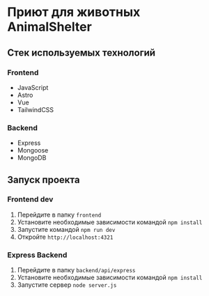 # Приют для животных AnimalShelter

## Стек используемых технологий

### Frontend

- JavaScript
- Astro
- Vue
- TailwindCSS

### Backend

- Express
- Mongoose
- MongoDB

## Запуск проекта

### Frontend dev

1. Перейдите в папку `frontend`
2. Установите необходимые зависимости командой `npm install`
3. Запустите командой `npm run dev`
4. Откройте `http://localhost:4321`

### Express Backend

1. Перейдите в папку `backend/api/express`
2. Установите необходимые зависимости командой `npm install`
3. Запустите сервер `node server.js`

